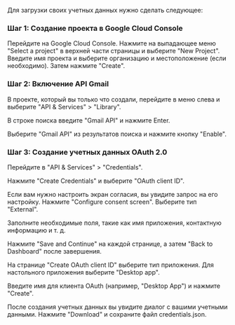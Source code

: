 Для загрузки своих учетных данных нужно сделать следующее:
### Шаг 1: Создание проекта в Google Cloud Console
Перейдите на Google Cloud Console.
Нажмите на выпадающее меню "Select a project" в верхней части страницы и выберите "New Project".
Введите имя проекта и выберите организацию и местоположение (если необходимо). Затем нажмите "Create".

### Шаг 2: Включение API Gmail
В проекте, который вы только что создали, перейдите в меню слева и выберите "API & Services" > "Library".

В строке поиска введите "Gmail API" и нажмите Enter.

Выберите "Gmail API" из результатов поиска и нажмите кнопку "Enable".

### Шаг 3: Создание учетных данных OAuth 2.0
Перейдите в "API & Services" > "Credentials".

Нажмите "Create Credentials" и выберите "OAuth client ID".

Если вам нужно настроить экран согласия, вы увидите запрос на его настройку. Нажмите "Configure consent screen".
Выберите тип "External".

Заполните необходимые поля, такие как имя приложения, контактную информацию и т. д.

Нажмите "Save and Continue" на каждой странице, а затем "Back to Dashboard" после завершения.

На странице "Create OAuth client ID" выберите тип приложения. Для настольного приложения выберите "Desktop app".

Введите имя для клиента OAuth (например, "Desktop App") и нажмите "Create".

После создания учетных данных вы увидите диалог с вашими учетными данными. Нажмите "Download" и сохраните файл credentials.json.
